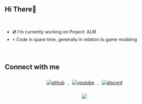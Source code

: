 ## Hi There👋

<br />

- 💿 I’m currently working on Project: ALM  
- ⚡ Code in spare time, generally in relation to game modding  

<br />

## Connect with me  
<div align="center">
    <a href="https://github.com/Callum-Bell" target="_blank">
        <img src="https://img.shields.io/badge/github-%2324292e.svg?&style=for-the-badge&logo=github&logoColor=white" alt="github" style="margin: 10px;">
    </a>
    <a href="https://www.youtube.com/c/InsaneCallum" target="_blank">
        <img src="https://img.shields.io/badge/youtube-%23EE4831.svg?&style=for-the-badge&logo=youtube&logoColor=white" alt="youtube" style="margin: 10px;">
    </a>
    <a href="https://discord.gg/2qyJ45Hjya" target="_blank">
        <img src="https://img.shields.io/badge/discord-7289DA.svg?&style=for-the-badge&logo=discord&logoColor=white" alt="discord" style="margin: 10px;">
    </a>
</div>

<br />

<div align="center">
    <a href="https://paypal.me/callum265" target="_blank" style="display: inline-block;">
        <img src="https://img.shields.io/badge/Donate-PayPal-blue.svg?style=flat-square&logo=paypal" align="center" />
    </a>
</div>

<br />
